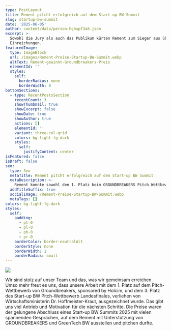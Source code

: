 ```yaml
---
type: PostLayout
title: Rement pitcht erfolgreich auf dem Start-up BW Summit 
slug: startup-bw-summit
date: '2025-06-05'
author: content/data/person-hghxpf3a8.json
excerpt: >-
  Sowohl die Jury als auch das Publikum kürten Rement zum Sieger aus über 50
  Einreichungen.
featuredImage:
  type: ImageBlock
  url: /images/Rement-Preise-Startup-BW-Summit.webp
  altText: Rement-gewinnt-Groundbreakers-Preis
  elementId: ''
  styles:
    self:
      borderRadius: none
      borderWidth: 0
bottomSections:
  - type: RecentPostsSection
    recentCount: 3
    showThumbnail: true
    showExcerpt: false
    showDate: true
    showAuthor: true
    actions: []
    elementId: ''
    variant: three-col-grid
    colors: bg-light-fg-dark
    styles:
      self:
        justifyContent: center
isFeatured: false
isDraft: false
seo:
  type: Seo
  metaTitle: Rement pitcht erfolgreich auf dem Start-up BW Summit 
  metaDescription: >-
    Rement konnte sowohl den 1. Platz beim GROUNDBREAKERS Pitch Wettbewerb als auch den 3. Platz des Start-up BW Pitch-Wettbewerb Landesfinales für sich entscheiden.
  addTitleSuffix: true
  socialImage: /Rement-Preise-Startup-BW-Summit.webp
  metaTags: []
colors: bg-light-fg-dark
styles:
  self:
    padding:
      - pt-0
      - pl-0
      - pb-0
      - pr-0
    borderColor: border-neutralAlt
    borderStyle: none
    borderWidth: 1
    borderRadius: small
---
```

![](/images/Rement-Preise-Startup-BW-Summit.webp)

Wir sind stolz auf unser Team und das, was wir gemeinsam erreichen. Umso mehr freut es uns, dass unsere Arbeit mit dem 1. Platz auf dem Pitch-Wettbewerb von Groundbreakers, sponsored by Holcim, und dem 3. Platz des Start-up BW Pitch-Wettbewerb Landesfinales, verliehen von Wirtschaftsministerin Dr. Hoffmeister-Kraut, ausgezeichnet wurde. Das gibt uns viel Antrieb und Motivation für die nächsten Schritte.
Die Preise waren der gelungene Abschluss eines Start-up BW Summits 2025 mit vielen spannenden Gesprächen, auf dem Rement mit Unterstützung von GROUNDBREAKERS und GreenTech BW ausstellen und pitchen durfte.
